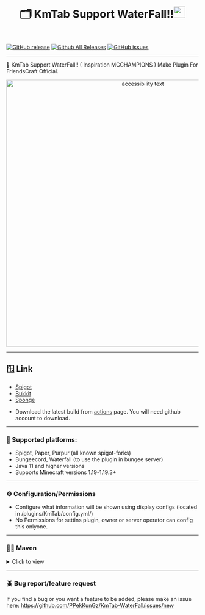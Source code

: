 <h1 align="center">🗂️ KmTab Support WaterFall!!<img src="https://media.giphy.com/media/hvRJCLFzcasrR4ia7z/giphy.gif" width="30"></h1>
<br>

[![GitHub release](https://img.shields.io/github/release/PPekKunGz/KmTab-WaterFall.svg)](https://github.com/PPekKunGz/KmTab-WaterFall/releases) [![Github All Releases](https://img.shields.io/github/downloads/PPekKunGz/KmTab-WaterFall/total.svg)](https://github.com/PPekKunGz/KmTab-WaterFall/releases) [![GitHub issues](https://img.shields.io/github/issues/PPekKunGz/KmTab-WaterFall.svg)](https://github.com/PPekKunGz/KmTab-WaterFall/issues)

***

👑 KmTab Support WaterFall!! ( Inspiration MCCHAMPIONS ) Make Plugin For FriendsCraft Official.
<p align="center">
  <img src="https://cdn.discordapp.com/attachments/714040390617006094/1064955735240347648/SPOILER_image.png" width="700" alt="accessibility text">
</p>

***
## 🪟 Link
* [Spigot]()
* [Bukkit]()
* [Sponge]()
- Download the latest build from [actions](https://github.com/PPekKunGz/KmTab-WaterFall) page. You will need github account to download.
***

### 🧪 Supported platforms:<br>
* Spigot, Paper, Purpur (all known spigot-forks)<br>
* Bungeecord, Waterfall (to use the plugin in bungee server)<br>
* Java 11 and higher versions<br>
* Supports Minecraft versions 1.19-1.19.3+
***

### ⚙️ Configuration/Permissions<br>
* Configure what information will be shown using display configs (located in /plugins/KmTab/config.yml/)<br>
* No Permissions for settins plugin, owner or server operator can config this onlyone.
***

### 🧑‍💻 Maven
<details><summary>Click to view</summary>
 
```xml
    <repositories>
        <repository>
            <id>sonatype</id>
            <url>https://oss.sonatype.org/content/groups/public/</url>
        </repository>
        <repository>
            <id>papermc-repo</id>
            <url>https://repo.papermc.io/repository/maven-public/</url>
        </repository>
    </repositories>

    <dependencies>
        <dependency>
            <groupId>io.github.waterfallmc</groupId>
            <artifactId>waterfall-api</artifactId>
            <version>1.19-R0.1-SNAPSHOT</version>
            <scope>provided</scope>
        </dependency>
    </dependencies>
```
</details>

***

### 🪲 Bug report/feature request
If you find a bug or you want a feature to be added, please make an issue here: https://github.com/PPekKunGz/KmTab-WaterFall/issues/new
